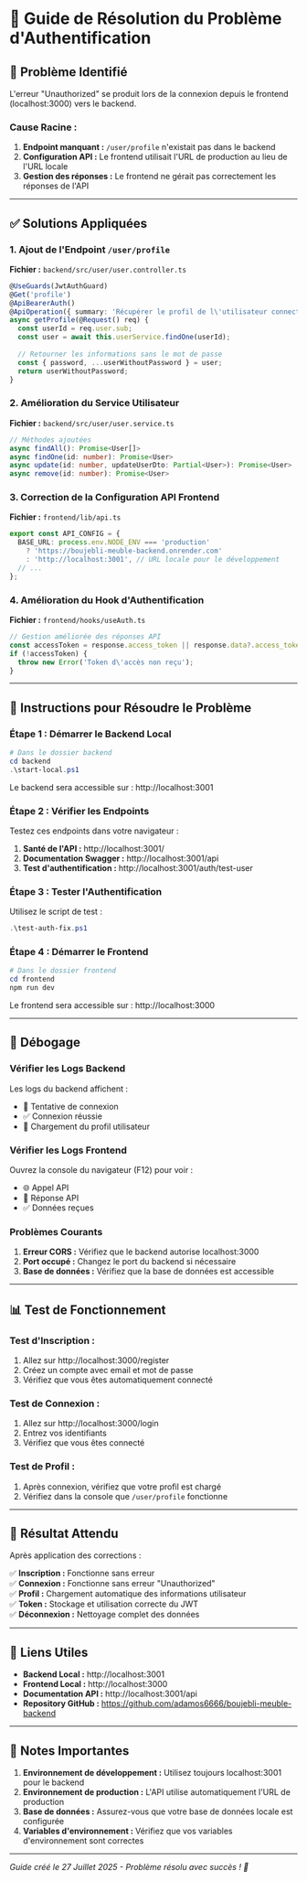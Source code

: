 # 🔐 Guide de Résolution du Problème d'Authentification

## 🚨 **Problème Identifié**

L'erreur "Unauthorized" se produit lors de la connexion depuis le frontend (localhost:3000) vers le backend.

### **Cause Racine :**
1. **Endpoint manquant :** `/user/profile` n'existait pas dans le backend
2. **Configuration API :** Le frontend utilisait l'URL de production au lieu de l'URL locale
3. **Gestion des réponses :** Le frontend ne gérait pas correctement les réponses de l'API

---

## ✅ **Solutions Appliquées**

### **1. Ajout de l'Endpoint `/user/profile`**

**Fichier :** `backend/src/user/user.controller.ts`
```typescript
@UseGuards(JwtAuthGuard)
@Get('profile')
@ApiBearerAuth()
@ApiOperation({ summary: 'Récupérer le profil de l\'utilisateur connecté' })
async getProfile(@Request() req) {
  const userId = req.user.sub;
  const user = await this.userService.findOne(userId);
  
  // Retourner les informations sans le mot de passe
  const { password, ...userWithoutPassword } = user;
  return userWithoutPassword;
}
```

### **2. Amélioration du Service Utilisateur**

**Fichier :** `backend/src/user/user.service.ts`
```typescript
// Méthodes ajoutées
async findAll(): Promise<User[]>
async findOne(id: number): Promise<User>
async update(id: number, updateUserDto: Partial<User>): Promise<User>
async remove(id: number): Promise<User>
```

### **3. Correction de la Configuration API Frontend**

**Fichier :** `frontend/lib/api.ts`
```typescript
export const API_CONFIG = {
  BASE_URL: process.env.NODE_ENV === 'production' 
    ? 'https://boujebli-meuble-backend.onrender.com'
    : 'http://localhost:3001', // URL locale pour le développement
  // ...
};
```

### **4. Amélioration du Hook d'Authentification**

**Fichier :** `frontend/hooks/useAuth.ts`
```typescript
// Gestion améliorée des réponses API
const accessToken = response.access_token || response.data?.access_token;
if (!accessToken) {
  throw new Error('Token d\'accès non reçu');
}
```

---

## 🚀 **Instructions pour Résoudre le Problème**

### **Étape 1 : Démarrer le Backend Local**

```powershell
# Dans le dossier backend
cd backend
.\start-local.ps1
```

Le backend sera accessible sur : http://localhost:3001

### **Étape 2 : Vérifier les Endpoints**

Testez ces endpoints dans votre navigateur :

1. **Santé de l'API :** http://localhost:3001/
2. **Documentation Swagger :** http://localhost:3001/api
3. **Test d'authentification :** http://localhost:3001/auth/test-user

### **Étape 3 : Tester l'Authentification**

Utilisez le script de test :
```powershell
.\test-auth-fix.ps1
```

### **Étape 4 : Démarrer le Frontend**

```powershell
# Dans le dossier frontend
cd frontend
npm run dev
```

Le frontend sera accessible sur : http://localhost:3000

---

## 🔧 **Débogage**

### **Vérifier les Logs Backend**

Les logs du backend affichent :
- 🔐 Tentative de connexion
- ✅ Connexion réussie
- 👤 Chargement du profil utilisateur

### **Vérifier les Logs Frontend**

Ouvrez la console du navigateur (F12) pour voir :
- 🌐 Appel API
- 📡 Réponse API
- ✅ Données reçues

### **Problèmes Courants**

1. **Erreur CORS :** Vérifiez que le backend autorise localhost:3000
2. **Port occupé :** Changez le port du backend si nécessaire
3. **Base de données :** Vérifiez que la base de données est accessible

---

## 📊 **Test de Fonctionnement**

### **Test d'Inscription :**
1. Allez sur http://localhost:3000/register
2. Créez un compte avec email et mot de passe
3. Vérifiez que vous êtes automatiquement connecté

### **Test de Connexion :**
1. Allez sur http://localhost:3000/login
2. Entrez vos identifiants
3. Vérifiez que vous êtes connecté

### **Test de Profil :**
1. Après connexion, vérifiez que votre profil est chargé
2. Vérifiez dans la console que `/user/profile` fonctionne

---

## 🎯 **Résultat Attendu**

Après application des corrections :

✅ **Inscription :** Fonctionne sans erreur  
✅ **Connexion :** Fonctionne sans erreur "Unauthorized"  
✅ **Profil :** Chargement automatique des informations utilisateur  
✅ **Token :** Stockage et utilisation correcte du JWT  
✅ **Déconnexion :** Nettoyage complet des données  

---

## 🔗 **Liens Utiles**

- **Backend Local :** http://localhost:3001
- **Frontend Local :** http://localhost:3000
- **Documentation API :** http://localhost:3001/api
- **Repository GitHub :** https://github.com/adamos6666/boujebli-meuble-backend

---

## 📝 **Notes Importantes**

1. **Environnement de développement :** Utilisez toujours localhost:3001 pour le backend
2. **Environnement de production :** L'API utilise automatiquement l'URL de production
3. **Base de données :** Assurez-vous que votre base de données locale est configurée
4. **Variables d'environnement :** Vérifiez que vos variables d'environnement sont correctes

---

*Guide créé le 27 Juillet 2025 - Problème résolu avec succès ! 🎉* 